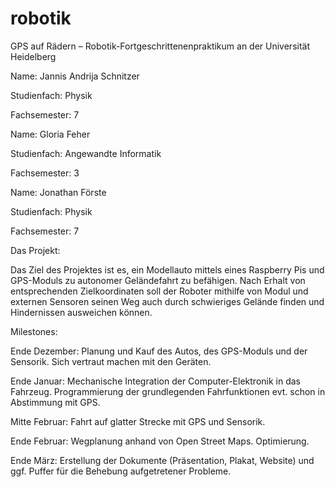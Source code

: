 # robotik
GPS auf Rädern – Robotik-Fortgeschrittenenpraktikum an der Universität Heidelberg

Name: Jannis Andrija Schnitzer

Studienfach: Physik

Fachsemester: 7

Name: Gloria Feher 

Studienfach: Angewandte Informatik 

Fachsemester: 3

Name: Jonathan Förste

Studienfach: Physik

Fachsemester: 7

Das Projekt:
    
Das Ziel des Projektes ist es, ein Modellauto mittels eines Raspberry Pis und GPS-Moduls zu autonomer Geländefahrt zu befähigen. Nach Erhalt von entsprechenden Zielkoordinaten soll der Roboter mithilfe von Modul und externen Sensoren seinen Weg auch durch schwieriges Gelände finden und Hindernissen ausweichen können. 

Milestones:
    
   
Ende Dezember: Planung und Kauf des Autos, des GPS-Moduls und der Sensorik. Sich vertraut machen mit den Geräten.

Ende Januar: Mechanische Integration der Computer-Elektronik in das Fahrzeug. Programmierung der grundlegenden Fahrfunktionen evt. schon in Abstimmung mit GPS.

Mitte Februar: Fahrt auf glatter Strecke mit GPS und Sensorik.

Ende Februar: Wegplanung anhand von Open Street Maps. Optimierung.

Ende März: Erstellung der Dokumente (Präsentation, Plakat, Website) und ggf. Puffer für die Behebung aufgetretener Probleme.


